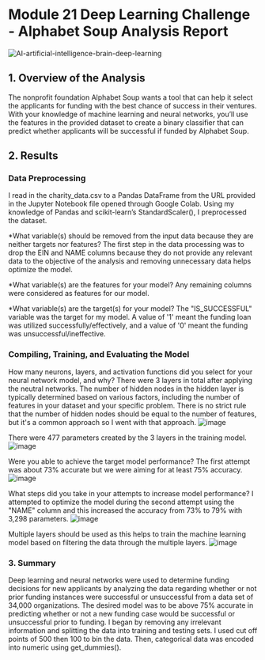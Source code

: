 # Module 21 Deep Learning Challenge - Alphabet Soup Analysis Report 

 ![AI-artificial-intelligence-brain-deep-learning](https://github.com/CBURKHARDT47/deep-learning-challenge/assets/128064003/7b908228-7830-42ca-a7ce-d4af0deff47c)


## 1. Overview of the Analysis
The nonprofit foundation Alphabet Soup wants a tool that can help it select the applicants for funding with the best chance of success in their ventures. With your knowledge of machine learning and neural networks, you’ll use the features in the provided dataset to create a binary classifier that can predict whether applicants will be successful if funded by Alphabet Soup.

## 2. Results

### Data Preprocessing
I read in the charity_data.csv to a Pandas DataFrame from the URL provided in the Jupyter Notebook file opened through Google Colab. Using my knowledge of Pandas and scikit-learn’s StandardScaler(), I preprocessed the dataset. 

*What variable(s) should be removed from the input data because they are neither targets nor features?
The first step in the data processing was to drop the EIN and NAME columns because they do not provide any relevant data to the objective of the analysis and removing unnecessary data helps optimize the model.

*What variable(s) are the features for your model?
Any remaining columns were considered as features for our model. 

*What variable(s) are the target(s) for your model? 
The "IS_SUCCESSFUL" variable was the target for my model. A value of '1' meant the funding loan was utilized successfully/effectively, and a value of '0' meant the funding was unsuccessful/ineffective. 

### Compiling, Training, and Evaluating the Model
How many neurons, layers, and activation functions did you select for your neural network model, and why?
There were 3 layers in total after applying the neutral networks. The number of hidden nodes in the hidden layer is typically determined based on various factors, including the number of features in your dataset and your specific problem. There is no strict rule that the number of hidden nodes should be equal to the number of features, but it's a common approach so I went with that approach. 
![image](https://github.com/CBURKHARDT47/deep-learning-challenge/assets/128064003/6ac13979-5a28-4a88-b8eb-0dd48b4a6768) <br>


There were 477 parameters created by the 3 layers in the training model. 
![image](https://github.com/CBURKHARDT47/deep-learning-challenge/assets/128064003/21238164-cb8d-4d4b-b2e7-e1f718155a83) <br>


Were you able to achieve the target model performance?
The first attempt was about 73% accurate but we were aiming for at least 75% accuracy. 
![image](https://github.com/CBURKHARDT47/deep-learning-challenge/assets/128064003/9957a9f7-69a2-40df-9e3c-fdc752a79a72) <br>


What steps did you take in your attempts to increase model performance?
I attempted to optimize the model during the second attempt using the "NAME" column and this increased the accuracy from 73% to 79% with 3,298 parameters.
![image](https://github.com/CBURKHARDT47/deep-learning-challenge/assets/128064003/d293bd26-7f74-4561-8c21-bde94cc561a3) <br>

Multiple layers should be used as this helps to train the machine learning model based on filtering the data through the multiple layers. 
![image](https://github.com/CBURKHARDT47/deep-learning-challenge/assets/128064003/c3dfe264-cd6b-4aa3-acc0-0e2de2fe3a1b) <br>


### 3. Summary
Deep learning and neural networks were used to determine funding decisions for new applicants by analyzing the data regarding whether or not prior funding instances were successful or unsuccessful from a data set of 34,000 organizations. The desired model was to be above 75% accurate in predicting whether or not a new funding case would be successful or unsuccessful prior to funding. I began by removing any irrelevant information and splitting the data into training and testing sets. I used cut off points of 500 then 100 to bin the data. Then, categorical data was encoded into numeric using get_dummies(). 
